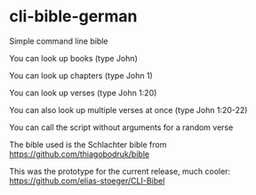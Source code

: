 # cli-bible-german

Simple command line bible

You can look up books (type John)

You can look up chapters (type John 1)

You can look up verses (type John 1:20)

You can also look up multiple verses at once (type John 1:20-22)

You can call the script without arguments for a random verse

The bible used is the Schlachter bible from
https://github.com/thiagobodruk/bible



This was the prototype for the current release, much cooler:
https://github.com/elias-stoeger/CLI-Bibel
